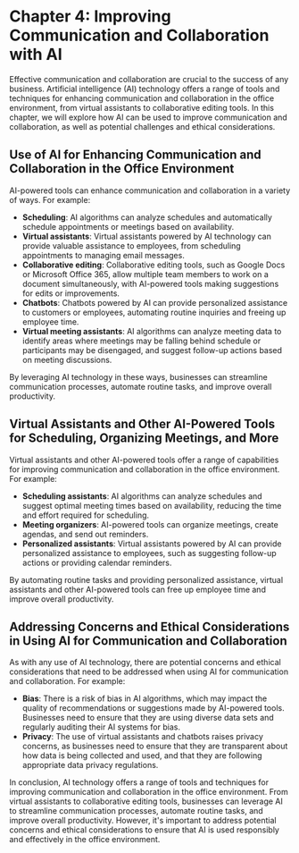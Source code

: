 Chapter 4: Improving Communication and Collaboration with AI
============================================================

Effective communication and collaboration are crucial to the success of any business. Artificial intelligence (AI) technology offers a range of tools and techniques for enhancing communication and collaboration in the office environment, from virtual assistants to collaborative editing tools. In this chapter, we will explore how AI can be used to improve communication and collaboration, as well as potential challenges and ethical considerations.

Use of AI for Enhancing Communication and Collaboration in the Office Environment
---------------------------------------------------------------------------------

AI-powered tools can enhance communication and collaboration in a variety of ways. For example:

* **Scheduling**: AI algorithms can analyze schedules and automatically schedule appointments or meetings based on availability.
* **Virtual assistants**: Virtual assistants powered by AI technology can provide valuable assistance to employees, from scheduling appointments to managing email messages.
* **Collaborative editing**: Collaborative editing tools, such as Google Docs or Microsoft Office 365, allow multiple team members to work on a document simultaneously, with AI-powered tools making suggestions for edits or improvements.
* **Chatbots**: Chatbots powered by AI can provide personalized assistance to customers or employees, automating routine inquiries and freeing up employee time.
* **Virtual meeting assistants**: AI algorithms can analyze meeting data to identify areas where meetings may be falling behind schedule or participants may be disengaged, and suggest follow-up actions based on meeting discussions.

By leveraging AI technology in these ways, businesses can streamline communication processes, automate routine tasks, and improve overall productivity.

Virtual Assistants and Other AI-Powered Tools for Scheduling, Organizing Meetings, and More
-------------------------------------------------------------------------------------------

Virtual assistants and other AI-powered tools offer a range of capabilities for improving communication and collaboration in the office environment. For example:

* **Scheduling assistants**: AI algorithms can analyze schedules and suggest optimal meeting times based on availability, reducing the time and effort required for scheduling.
* **Meeting organizers**: AI-powered tools can organize meetings, create agendas, and send out reminders.
* **Personalized assistants**: Virtual assistants powered by AI can provide personalized assistance to employees, such as suggesting follow-up actions or providing calendar reminders.

By automating routine tasks and providing personalized assistance, virtual assistants and other AI-powered tools can free up employee time and improve overall productivity.

Addressing Concerns and Ethical Considerations in Using AI for Communication and Collaboration
----------------------------------------------------------------------------------------------

As with any use of AI technology, there are potential concerns and ethical considerations that need to be addressed when using AI for communication and collaboration. For example:

* **Bias**: There is a risk of bias in AI algorithms, which may impact the quality of recommendations or suggestions made by AI-powered tools. Businesses need to ensure that they are using diverse data sets and regularly auditing their AI systems for bias.
* **Privacy**: The use of virtual assistants and chatbots raises privacy concerns, as businesses need to ensure that they are transparent about how data is being collected and used, and that they are following appropriate data privacy regulations.

In conclusion, AI technology offers a range of tools and techniques for improving communication and collaboration in the office environment. From virtual assistants to collaborative editing tools, businesses can leverage AI to streamline communication processes, automate routine tasks, and improve overall productivity. However, it's important to address potential concerns and ethical considerations to ensure that AI is used responsibly and effectively in the office environment.
